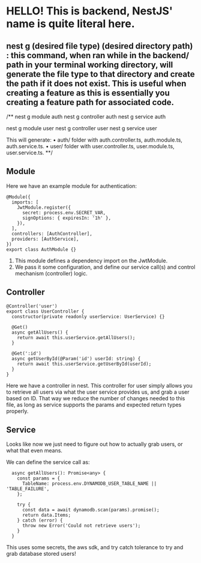 # HELLO! This is backend, NestJS' name is quite literal here.

## nest g (desired file type) (desired directory path) : this command, when ran while in the backend/ path in your terminal working directory, will generate the file type to that directory and create the path if it does not exist. This is useful when creating a feature as this is essentially you creating a feature path for associated code.

/**
nest g module auth
nest g controller auth
nest g service auth

nest g module user
nest g controller user
nest g service user

This will generate:
	•	auth/ folder with auth.controller.ts, auth.module.ts, auth.service.ts.
	•	user/ folder with user.controller.ts, user.module.ts, user.service.ts.
**/

## Module

Here we have an example module for authentication:

```
@Module({
  imports: [
    JwtModule.register({
      secret: process.env.SECRET_VAR,
      signOptions: { expiresIn: '1h' },
    }),
  ],
  controllers: [AuthController],
  providers: [AuthService],
})
export class AuthModule {}
```

1. This module defines a dependency import on the JwtModule.
2. We pass it some configuration, and define our service call(s) and control mechanism (controller) logic.

## Controller

```
@Controller('user')
export class UserController {
  constructor(private readonly userService: UserService) {}

  @Get()
  async getAllUsers() {
    return await this.userService.getAllUsers();
  }

  @Get(':id')
  async getUserById(@Param('id') userId: string) {
    return await this.userService.getUserById(userId);
  }
}
```

Here we have a controller in nest. This controller for user simply allows you to retrieve all users via what the user service provides us, and grab a user based on ID. That way we reduce the number of changes needed to this file, as long as service supports the params and expected return types properly.

## Service

Looks like now we just need to figure out how to actually grab users, or what that even means.

We can define the service call as:

```
  async getAllUsers(): Promise<any> {
    const params = {
      TableName: process.env.DYNAMODB_USER_TABLE_NAME || 'TABLE_FAILURE',
    };

    try {
      const data = await dynamodb.scan(params).promise();
      return data.Items;
    } catch (error) {
      throw new Error('Could not retrieve users');
    }
  }
```

This uses some secrets, the aws sdk, and try catch tolerance to try and grab database stored users!
